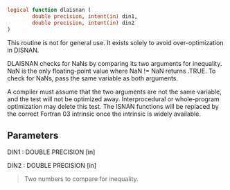 ```fortran
logical function dlaisnan (
        double precision, intent(in) din1,
        double precision, intent(in) din2
)
```

This routine is not for general use.  It exists solely to avoid
over-optimization in DISNAN.

DLAISNAN checks for NaNs by comparing its two arguments for
inequality.  NaN is the only floating-point value where NaN != NaN
returns .TRUE.  To check for NaNs, pass the same variable as both
arguments.

A compiler must assume that the two arguments are
not the same variable, and the test will not be optimized away.
Interprocedural or whole-program optimization may delete this
test.  The ISNAN functions will be replaced by the correct
Fortran 03 intrinsic once the intrinsic is widely available.

## Parameters
DIN1 : DOUBLE PRECISION [in]

DIN2 : DOUBLE PRECISION [in]
> Two numbers to compare for inequality.
